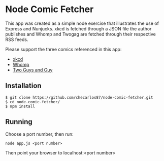 # Node Comic Fetcher

This app was created as a simple node exercise that illustrates the use of Express and Nunjucks.  xkcd is fetched through a JSON file the author publishes and Whomp and Twogag are fetched through their respective RSS feeds.

Please support the three comics referenced in this app:

* [xkcd](http://xkcd.com/)
* [Whomp](http://www.whompcomic.com/)
* [Two Guys and Guy](http://www.twogag.com/)

## Installation

```
$ git clone https://github.com/checarlos87/node-comic-fetcher.git
$ cd node-comic-fetcher/
$ npm install
```

## Running

Choose a port number, then run:

```
node app.js <port number>
```

Then point your browser to localhost:\<port number>
